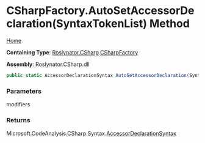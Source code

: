 # CSharpFactory\.AutoSetAccessorDeclaration\(SyntaxTokenList\) Method

[Home](../../../../README.md)

**Containing Type**: [Roslynator.CSharp](../../README.md)\.[CSharpFactory](../README.md)

**Assembly**: Roslynator\.CSharp\.dll

```csharp
public static AccessorDeclarationSyntax AutoSetAccessorDeclaration(SyntaxTokenList modifiers = default(SyntaxTokenList))
```

### Parameters

modifiers



### Returns

Microsoft\.CodeAnalysis\.CSharp\.Syntax\.[AccessorDeclarationSyntax](https://docs.microsoft.com/en-us/dotnet/api/microsoft.codeanalysis.csharp.syntax.accessordeclarationsyntax)


